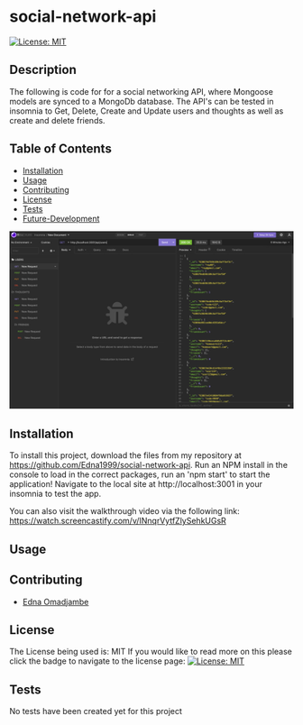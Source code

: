 # social-network-api
  [![License: MIT](https://img.shields.io/badge/License-MIT-yellow.svg)](https://opensource.org/licenses/MIT)



## Description

The following is code for for a social networking API, where Mongoose models are synced to a MongoDb database. The API's can be tested in insomnia to Get, Delete, Create and Update users and thoughts as well as create and delete friends.
  ## Table of Contents

  - [Installation](#installation)
  - [Usage](#usage)
  - [Contributing](#contributing)
  - [License](#license)
  - [Tests](#tests)
  - [Future-Development](#future-development)

![screenshot of api](./assets/images/Screenshot%202022-11-29%20at%205.35.05%20PM.png)


  ## Installation

  To install this project, download the files from my repository at https://github.com/Edna1999/social-network-api. Run an NPM install in the console to load in the correct packages, run an 'npm start' to start the application! Navigate to the local site at http://localhost:3001 in your insomnia to test the app.

  You can also visit the walkthrough video via the following link: https://watch.screencastify.com/v/INnqrVytfZlySehkUGsR
  
  ## Usage


  ## Contributing

  - [Edna Omadjambe](https://github.com/Edna1999)


  ## License
  The License being used is: MIT
  If you would like to read more on this please click the badge to navigate to the license page: 
  [![License: MIT](https://img.shields.io/badge/License-MIT-yellow.svg)](https://opensource.org/licenses/MIT)

  ## Tests

  No tests have been created yet for this project